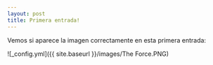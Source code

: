 ```yaml
---
layout: post
title: Primera entrada!
---
```


Vemos si aparece la imagen correctamente en esta primera entrada:

![_config.yml]({{ site.baseurl }}/images/The Force.PNG)
